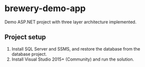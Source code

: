 # brewery-demo-app

Demo ASP.NET project with three layer architecture implemented.

## Project setup
1. Install SQL Server and SSMS, and restore the database from the database project.
2. Install Visual Studio 2015+ (Community) and run the solution.
